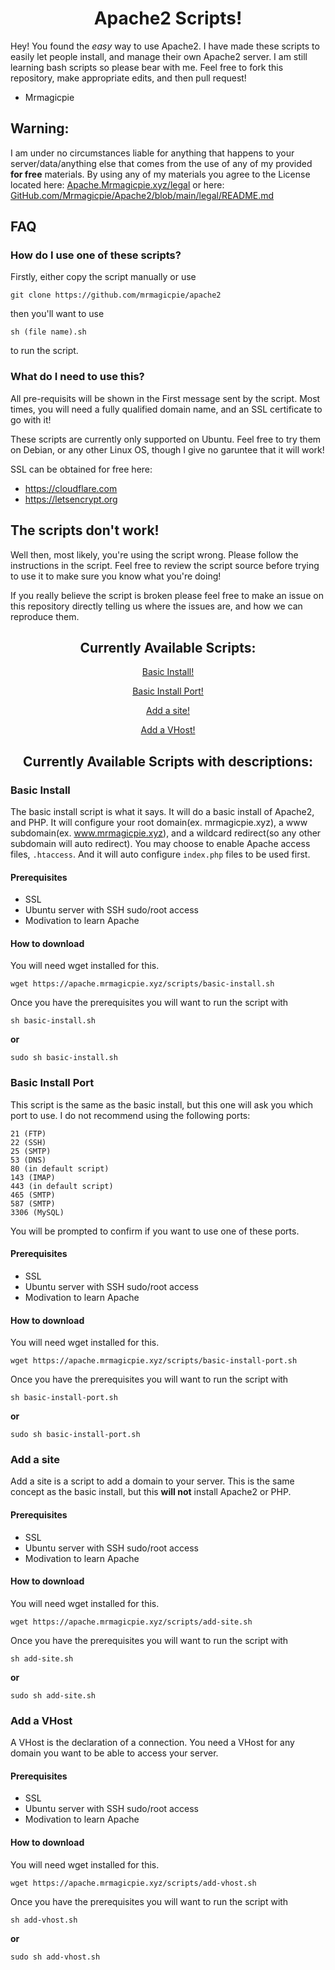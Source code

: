 <link rel="stylesheet" href="https://apache.mrmagicpie.xyz/custom-assets/style.css">
<h1 align="center">Apache2 Scripts!</h1>

Hey! You found the *easy* way to use Apache2. I have made these scripts to easily let people install, and manage their own Apache2 server. I am still learning bash scripts so please bear with me. Feel free to fork this repository, make appropriate edits, and then pull request!
- Mrmagicpie

<h2>Warning:</h2>

   I am under no circumstances liable for anything that happens to your server/data/anything else that comes from the use of any of my provided **for free** materials. By using any of my materials you agree to the License located here: [Apache.Mrmagicpie.xyz/legal](https://apache.mrmagicpie.xyz/legal) or here: [GitHub.com/Mrmagicpie/Apache2/blob/main/legal/README.md](https://github.com/mrmagicpie/apache2/blob/main/legal/README.md)

<h2>FAQ</h2>

<h3>How do I use one of these scripts?</h3>

Firstly, either copy the script manually or use
```
git clone https://github.com/mrmagicpie/apache2
``` 
then you'll want to use 
```
sh (file name).sh
``` 
to run the script.

<h3>What do I need to use this?</h3>

All pre-requisits will be shown in the First message sent by the script. Most times, you will need a fully qualified domain name, and an SSL certificate to go with it! 

These scripts are currently only supported on Ubuntu. Feel free to try them on Debian, or any other Linux OS, though I give no garuntee that it will work!

SSL can be obtained for free here:
- <a href="https://cloudflare.com">https://cloudflare.com</a>
- <a href="https://letsencrypt.org">https://letsencrypt.org</a>


<h2>The scripts don't work!</h2>

Well then, most likely, you're using the script wrong. Please follow the instructions in the script. Feel free to review the script source before trying to use it to make sure you know what you're doing! 

If you really believe the script is broken please feel free to make an issue on this repository directly telling us where the issues are, and how we can reproduce them.

<h2 align="center">Currently Available Scripts:</h2>

<p align="center"><a href="https://apache.mrmagicpie.xyz/scripts/basic-install.sh" class="button">Basic Install!</a></p>
<p align="center"><a href="https://apache.mrmagicpie.xyz/scripts/basic-install-port.sh" class="button">Basic Install Port!</a></p>
<p align="center"><a href="https://apache.mrmagicpie.xyz/scripts/add-site.sh" class="button">Add a site!</a></p>
<p align="center"><a href="https://apache.mrmagicpie.xyz/scripts/add-vhost.sh" class="button">Add a VHost!</a></p>

<h2 align="center">Currently Available Scripts with descriptions:</h2>

<h3>Basic Install</h3>

The basic install script is what it says. It will do a basic install of Apache2, and PHP. It will configure your root domain(ex. mrmagicpie.xyz), a www subdomain(ex. www.mrmagicpie.xyz), and a wildcard redirect(so any other subdomain will auto redirect). You may choose to enable Apache access files, ``.htaccess``. And it will auto configure ``index.php`` files to be used first. 

<h4>Prerequisites</h4>

- SSL
- Ubuntu server with SSH sudo/root access
- Modivation to learn Apache

<h4>How to download</h4>

You will need wget installed for this.
```
wget https://apache.mrmagicpie.xyz/scripts/basic-install.sh
```
Once you have the prerequisites you will want to run the script with 
```
sh basic-install.sh
```
**or**
```
sudo sh basic-install.sh
```

<h3>Basic Install Port</h3>

This script is the same as the basic install, but this one will ask you which port to use. I do not recommend using the following ports:
```
21 (FTP)
22 (SSH)
25 (SMTP)
53 (DNS)
80 (in default script)
143 (IMAP)
443 (in default script)
465 (SMTP)
587 (SMTP)
3306 (MySQL)
```
You will be prompted to confirm if you want to use one of these ports.

<h4>Prerequisites</h4>

- SSL
- Ubuntu server with SSH sudo/root access
- Modivation to learn Apache

<h4>How to download</h4>

You will need wget installed for this.
```
wget https://apache.mrmagicpie.xyz/scripts/basic-install-port.sh
```
Once you have the prerequisites you will want to run the script with 
```
sh basic-install-port.sh
```
**or**
```
sudo sh basic-install-port.sh
```

<h3>Add a site</h3>

Add a site is a script to add a domain to your server. This is the same concept as the basic install, but this **will not** install Apache2 or PHP. 

<h4>Prerequisites</h4>

- SSL
- Ubuntu server with SSH sudo/root access
- Modivation to learn Apache

<h4>How to download</h4>

You will need wget installed for this.
```
wget https://apache.mrmagicpie.xyz/scripts/add-site.sh
```
Once you have the prerequisites you will want to run the script with 
```
sh add-site.sh
```
**or**
```
sudo sh add-site.sh
```

<h3>Add a VHost</h3>

A VHost is the declaration of a connection. You need a VHost for any domain you want to be able to access your server. 

<h4>Prerequisites</h4>

- SSL
- Ubuntu server with SSH sudo/root access
- Modivation to learn Apache

<h4>How to download</h4>

You will need wget installed for this.
```
wget https://apache.mrmagicpie.xyz/scripts/add-vhost.sh
```
Once you have the prerequisites you will want to run the script with 
```
sh add-vhost.sh
```
**or**
```
sudo sh add-vhost.sh
```

